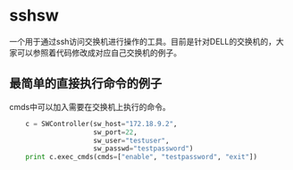 # sshsw

一个用于通过ssh访问交换机进行操作的工具。目前是针对DELL的交换机的，大家可以参照着代码修改成对应自己交换机的例子。

## 最简单的直接执行命令的例子

cmds中可以加入需要在交换机上执行的命令。

```python
    c = SWController(sw_host="172.18.9.2",
                     sw_port=22,
                     sw_user="testuser",
                     sw_passwd="testpassword")
    print c.exec_cmds(cmds=["enable", "testpassword", "exit"])
```
